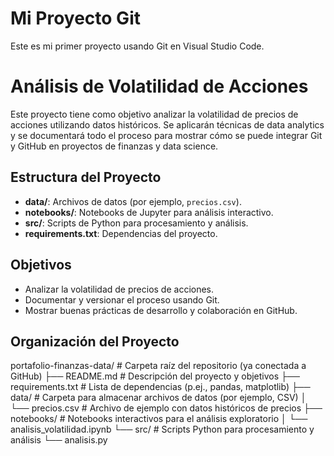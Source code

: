 # Mi Proyecto Git
Este es mi primer proyecto usando Git en Visual Studio Code.

# Análisis de Volatilidad de Acciones

Este proyecto tiene como objetivo analizar la volatilidad de precios de acciones utilizando datos históricos. Se aplicarán técnicas de data analytics y se documentará todo el proceso para mostrar cómo se puede integrar Git y GitHub en proyectos de finanzas y data science.

## Estructura del Proyecto

- **data/**: Archivos de datos (por ejemplo, `precios.csv`).
- **notebooks/**: Notebooks de Jupyter para análisis interactivo.
- **src/**: Scripts de Python para procesamiento y análisis.
- **requirements.txt**: Dependencias del proyecto.

## Objetivos

- Analizar la volatilidad de precios de acciones.
- Documentar y versionar el proceso usando Git.
- Mostrar buenas prácticas de desarrollo y colaboración en GitHub.

## Organización del Proyecto

portafolio-finanzas-data/      # Carpeta raíz del repositorio (ya conectada a GitHub)
├── README.md                # Descripción del proyecto y objetivos
├── requirements.txt         # Lista de dependencias (p.ej., pandas, matplotlib)
├── data/                    # Carpeta para almacenar archivos de datos (por ejemplo, CSV)
│   └── precios.csv          # Archivo de ejemplo con datos históricos de precios
├── notebooks/               # Notebooks interactivos para el análisis exploratorio
│   └── analisis_volatilidad.ipynb
└── src/                     # Scripts Python para procesamiento y análisis
    └── analisis.py

